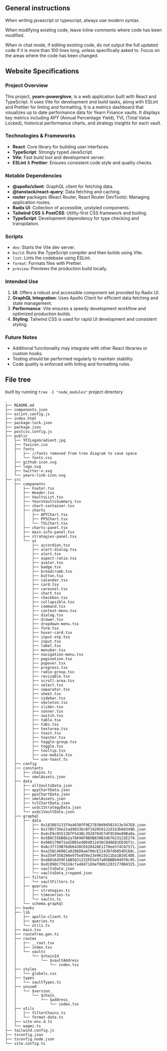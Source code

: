 <!-- markdownlint-disable-file -->

## General instructions

When writing javascript or typescript, always use modern syntax.

When modifying existing code, leave inline comments where code has been modified.

When in chat mode, if editing existing code, do not output the full updated code if it is more than 100 lines long, unless specifically asked to. Focus on the areas where the code has been changed.

## Website Specifications

### Project Overview
This project, **yearn-powerglove**, is a web application built with React and TypeScript. It uses Vite for development and build tasks, along with ESLint and Prettier for linting and formatting. It is a metrics dashboard that visualizes up to date performance data for Yearn Finance vaults. It displays key metrics including APY (Annual Percentage Yield), TVL (Total Value Locked), historical performance charts, and strategy insights for each vault.

### Technologies & Frameworks
- **React**: Core library for building user interfaces.  
- **TypeScript**: Strongly typed JavaScript.  
- **Vite**: Fast build tool and development server.  
- **ESLint** & **Prettier**: Ensures consistent code style and quality checks.

### Notable Dependencies
- **@apollo/client**: GraphQL client for fetching data.  
- **@tanstack/react-query**: Data fetching and caching.  
- **router** packages (React Router, React Router DevTools): Managing application routes.  
- **Radix UI**: Collection of accessible, unstyled components.  
- **Tailwind CSS** & **PostCSS**: Utility-first CSS framework and tooling.  
- **TypeScript**: Development dependency for type checking and transpilation.

### Scripts
- `dev`: Starts the Vite dev server.  
- `build`: Runs the TypeScript compiler and then builds using Vite.  
- `lint`: Lints the codebase using ESLint.  
- `format`: Formats files with Prettier.  
- `preview`: Previews the production build locally.

### Intended Use
1. **UI**: Offers a robust and accessible component set provided by Radix UI.  
2. **GraphQL Integration**: Uses Apollo Client for efficient data fetching and state management.  
3. **Performance**: Vite ensures a speedy development workflow and optimized production builds.  
4. **Styling**: Tailwind CSS is used for rapid UI development and consistent styling.

### Future Notes
- Additional functionality may integrate with other React libraries or custom hooks.  
- Testing should be performed regularly to maintain stability.  
- Code quality is enforced with linting and formatting rules.

## File tree

built by running `tree -I "node_modules"` project directory
```
.
├── README.md
├── components.json
├── eslint.config.js
├── index.html
├── package-lock.json
├── package.json
├── postcss.config.js
├── public
│   ├── YFILogoGradient.jpg
│   ├── favicon.ico
│   ├── fonts
│   │   ├── //fonts removed from tree diagram to save space
│   │   └── fonts.css
│   ├── github-icon.svg
│   ├── logo.svg
│   ├── twitter-x.svg
│   └── yearn-link-icon.svg
├── src
│   ├── components
│   │   ├── Footer.tsx
│   │   ├── Header.tsx
│   │   ├── VaultsList.tsx
│   │   ├── YearnVaultsSummary.tsx
│   │   ├── chart-container.tsx
│   │   ├── charts
│   │   │   ├── APYChart.tsx
│   │   │   ├── PPSChart.tsx
│   │   │   └── TVLChart.tsx
│   │   ├── charts-panel.tsx
│   │   ├── main-info-panel.tsx
│   │   ├── strategies-panel.tsx
│   │   └── ui
│   │       ├── accordion.tsx
│   │       ├── alert-dialog.tsx
│   │       ├── alert.tsx
│   │       ├── aspect-ratio.tsx
│   │       ├── avatar.tsx
│   │       ├── badge.tsx
│   │       ├── breadcrumb.tsx
│   │       ├── button.tsx
│   │       ├── calendar.tsx
│   │       ├── card.tsx
│   │       ├── carousel.tsx
│   │       ├── chart.tsx
│   │       ├── checkbox.tsx
│   │       ├── collapsible.tsx
│   │       ├── command.tsx
│   │       ├── context-menu.tsx
│   │       ├── dialog.tsx
│   │       ├── drawer.tsx
│   │       ├── dropdown-menu.tsx
│   │       ├── form.tsx
│   │       ├── hover-card.tsx
│   │       ├── input-otp.tsx
│   │       ├── input.tsx
│   │       ├── label.tsx
│   │       ├── menubar.tsx
│   │       ├── navigation-menu.tsx
│   │       ├── pagination.tsx
│   │       ├── popover.tsx
│   │       ├── progress.tsx
│   │       ├── radio-group.tsx
│   │       ├── resizable.tsx
│   │       ├── scroll-area.tsx
│   │       ├── select.tsx
│   │       ├── separator.tsx
│   │       ├── sheet.tsx
│   │       ├── sidebar.tsx
│   │       ├── skeleton.tsx
│   │       ├── slider.tsx
│   │       ├── sonner.tsx
│   │       ├── switch.tsx
│   │       ├── table.tsx
│   │       ├── tabs.tsx
│   │       ├── textarea.tsx
│   │       ├── toast.tsx
│   │       ├── toaster.tsx
│   │       ├── toggle-group.tsx
│   │       ├── toggle.tsx
│   │       ├── tooltip.tsx
│   │       ├── use-mobile.tsx
│   │       └── use-toast.ts
│   ├── config
│   ├── constants
│   │   ├── chains.ts
│   │   └── smolAssets.json
│   ├── data
│   │   ├── allVaultsData.json
│   │   ├── apyChartData.json
│   │   ├── ppsChartData.json
│   │   ├── smolAssets.json
│   │   ├── tvlChartData.json
│   │   ├── usdc1StrategyData.json
│   │   └── usdc1VaultData.json
│   ├── graphql
│   │   ├── data
│   │   │   ├── 0x182863131F9a4630fF9E27830d945B1413e347E8.json
│   │   │   ├── 0x27B5739e22ad9033bcBf192059122d163b60349D.json
│   │   │   ├── 0x4cE9c93513DfF543Bc392870d57dF8C04e89Ba0a.json
│   │   │   ├── 0x5B8C556B8b2a78696F0B9B830B3d67623122E270.json
│   │   │   ├── 0x9861708f2ad2BD1ed8D4D12436C0d8EB1ED36f1c.json
│   │   │   ├── 0xAc37729B76db6438CE62042AE1270ee574CA7571.json
│   │   │   ├── 0xa258C4606Ca8206D8aA700cE2143D7db854D168c.json
│   │   │   ├── 0xa354F35829Ae975e850e23e9615b11Da1B3dC4DE.json
│   │   │   ├── 0xdA816459F1AB5631232FE5e97a05BBBb94970c95.json
│   │   │   ├── 0xdCD90C7f6324cfa40d7169ef80b12031770B4325.json
│   │   │   ├── vaultsData.json
│   │   │   └── vaultsData_cropped.json
│   │   ├── filters
│   │   │   └── vaultFilters.ts
│   │   ├── queries
│   │   │   ├── strategies.ts
│   │   │   ├── timeseries.ts
│   │   │   └── vaults.ts
│   │   └── schema.graphql
│   ├── hooks
│   ├── lib
│   │   ├── apollo-client.ts
│   │   ├── queries.ts
│   │   └── utils.ts
│   ├── main.tsx
│   ├── routeTree.gen.ts
│   ├── routes
│   │   ├── __root.tsx
│   │   ├── index.tsx
│   │   └── vaults
│   │       └── $chainId
│   │           └── $vaultAddress
│   │               └── index.tsx
│   ├── styles
│   │   └── globals.css
│   ├── types
│   │   └── vaultTypes.ts
│   ├── unused
│   │   └── $version_
│   │       └── $chain_
│   │           └── $address_
│   │               └── index.tsx
│   ├── utils
│   │   ├── filterChains.ts
│   │   └── format-date.ts
│   ├── vite-env.d.ts
│   └── wagmi.ts
├── tailwind.config.js
├── tsconfig.json
├── tsconfig.node.json
└── vite.config.ts
```